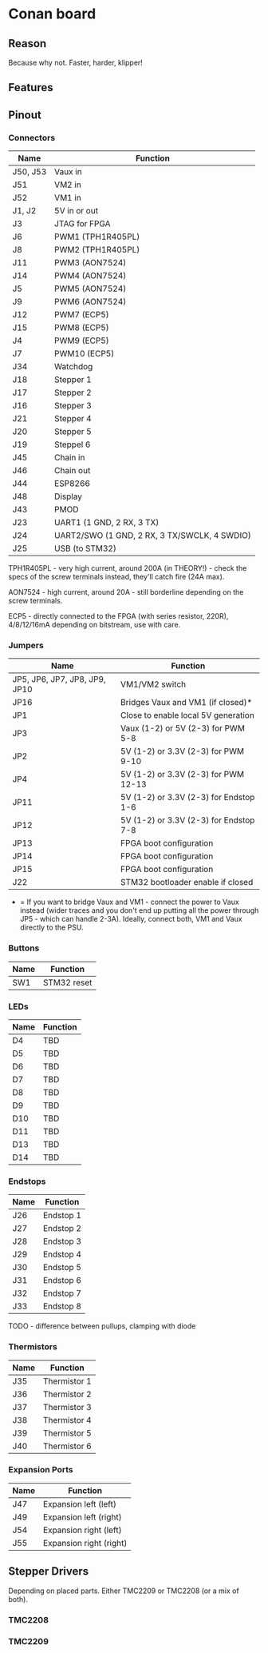 # Conan board

## Reason
Because why not. Faster, harder, klipper!


## Features


## Pinout

### Connectors
| Name | Function |
| ---- | -------- |
| J50, J53 | Vaux in |
| J51 | VM2 in |
| J52 | VM1 in |
| J1, J2 | 5V in or out |
| J3 | JTAG for FPGA |
| J6 | PWM1 (TPH1R405PL) |
| J8 | PWM2 (TPH1R405PL) |
| J11 | PWM3 (AON7524) |
| J14 | PWM4 (AON7524) |
| J5 | PWM5 (AON7524) |
| J9 | PWM6 (AON7524) |
| J12 | PWM7 (ECP5) |
| J15 | PWM8 (ECP5) |
| J4 | PWM9 (ECP5) |
| J7 | PWM10 (ECP5) |
| J34 | Watchdog |
| J18 | Stepper 1 |
| J17 | Stepper 2 |
| J16 | Stepper 3 |
| J21 | Stepper 4 |
| J20 | Stepper 5 |
| J19 | Steppel 6 |
| J45 | Chain in |
| J46 | Chain out |
| J44 | ESP8266 |
| J48 | Display |
| J43 | PMOD |
| J23 | UART1 (1 GND, 2 RX, 3 TX)|
| J24 | UART2/SWO (1 GND, 2 RX, 3 TX/SWCLK, 4 SWDIO) |
| J25 | USB (to STM32) |

TPH1R405PL - very high current, around 200A (in THEORY!) - check the specs of the screw terminals instead, they'll catch fire (24A max).

AON7524 - high current, around 20A - still borderline depending on the screw terminals.

ECP5 - directly connected to the FPGA (with series resistor, 220R), 4/8/12/16mA depending on bitstream, use with care.

### Jumpers

| Name | Function |
| ---- | -------- |
| JP5, JP6, JP7, JP8, JP9, JP10 | VM1/VM2 switch |
| JP16 | Bridges Vaux and VM1 (if closed)* |
| JP1 | Close to enable local 5V generation |
| JP3 | Vaux (1-2) or 5V (2-3) for PWM 5-8 |
| JP2 | 5V (1-2) or 3.3V (2-3) for PWM 9-10 |
| JP4 | 5V (1-2) or 3.3V (2-3) for PWM 12-13 |
| JP11 | 5V (1-2) or 3.3V (2-3) for Endstop 1-6 |
| JP12 | 5V (1-2) or 3.3V (2-3) for Endstop 7-8 |
| JP13 | FPGA boot configuration |
| JP14 | FPGA boot configuration |
| JP15 | FPGA boot configuration |
| J22 | STM32 bootloader enable if closed |

* = If you want to bridge Vaux and VM1 - connect the power to Vaux instead (wider traces and you don't end up putting all the power through JP5 - which can handle 2-3A). Ideally, connect both, VM1 and Vaux directly to the PSU.


### Buttons
| Name | Function |
| ---- | -------- |
| SW1 | STM32 reset |

### LEDs
| Name | Function |
| ---- | -------- |
| D4 | TBD |
| D5 | TBD |
| D6 | TBD |
| D7 | TBD |
| D8 | TBD |
| D9 | TBD |
| D10 | TBD |
| D11 | TBD |
| D13 | TBD |
| D14 | TBD |

### Endstops
| Name | Function |
| ---- | -------- |
| J26 | Endstop 1 |
| J27 | Endstop 2 |
| J28 | Endstop 3 |
| J29 | Endstop 4 |
| J30 | Endstop 5 |
| J31 | Endstop 6 |
| J32 | Endstop 7 |
| J33 | Endstop 8 |

TODO - difference between pullups, clamping with diode

### Thermistors
| Name | Function |
| ---- | -------- |
| J35 | Thermistor 1 |
| J36 | Thermistor 2 |
| J37 | Thermistor 3 |
| J38 | Thermistor 4 |
| J39 | Thermistor 5 |
| J40 | Thermistor 6 |

### Expansion Ports
| Name | Function |
| ---- | -------- |
| J47 | Expansion left (left) |
| J49 | Expansion left (right) |
| J54 | Expansion right (left) |
| J55 | Expansion right (right) |


## Stepper Drivers
Depending on placed parts. Either TMC2209 or TMC2208 (or a mix of both).

### TMC2208
### TMC2209
